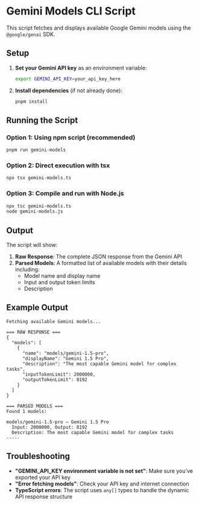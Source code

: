 # Gemini Models CLI Script

This script fetches and displays available Google Gemini models using the `@google/genai` SDK.

## Setup

1. **Set your Gemini API key** as an environment variable:
   ```bash
   export GEMINI_API_KEY=your_api_key_here
   ```

2. **Install dependencies** (if not already done):
   ```bash
   pnpm install
   ```

## Running the Script

### Option 1: Using npm script (recommended)
```bash
pnpm run gemini-models
```

### Option 2: Direct execution with tsx
```bash
npx tsx gemini-models.ts
```

### Option 3: Compile and run with Node.js
```bash
npx tsc gemini-models.ts
node gemini-models.js
```

## Output

The script will show:
1. **Raw Response**: The complete JSON response from the Gemini API
2. **Parsed Models**: A formatted list of available models with their details including:
   - Model name and display name
   - Input and output token limits
   - Description

## Example Output

```
Fetching available Gemini models...

=== RAW RESPONSE ===
{
  "models": [
    {
      "name": "models/gemini-1.5-pro",
      "displayName": "Gemini 1.5 Pro",
      "description": "The most capable Gemini model for complex tasks",
      "inputTokenLimit": 2000000,
      "outputTokenLimit": 8192
    }
  ]
}

=== PARSED MODELS ===
Found 1 models:

models/gemini-1.5-pro — Gemini 1.5 Pro
  Input: 2000000, Output: 8192
  Description: The most capable Gemini model for complex tasks
-----
```

## Troubleshooting

- **"GEMINI_API_KEY environment variable is not set"**: Make sure you've exported your API key
- **"Error fetching models"**: Check your API key and internet connection
- **TypeScript errors**: The script uses `any[]` types to handle the dynamic API response structure
